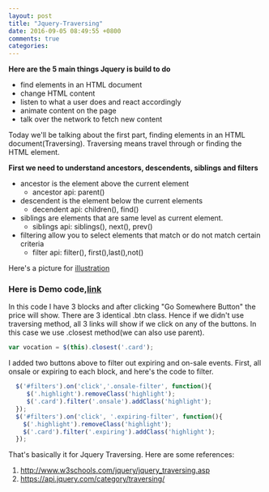 ```yaml
---
layout: post
title: "Jquery-Traversing"
date: 2016-09-05 08:49:55 +0800
comments: true
categories:
---
```


**Here are the 5 main things Jquery is build to do**

  - find elements in an HTML document
  - change HTML content
  - listen to what a user does and react accordingly
  - animate content on the page
  - talk over the network to fetch new content

Today we'll be talking about the first part, finding elements in an HTML document(Traversing). Traversing means travel through or finding the HTML element.

**First we need to understand ancestors, descendents, siblings and filters**

  - ancestor is the element above the current element
    - ancestor api: parent()
  - descendent is the element below the current elements
    - decendent api: children(), find()
  - siblings are elements that are same level as current element.
    - siblings api: siblings(), next(), prev()
  - filtering allow you to select elements that match or do not match certain criteria
    - filter api: filter(), first(),last(),not()

  Here's a picture for [illustration](http://www.w3schools.com/jquery/jquery_traversing.asp)

### Here is Demo code,[link](https://codepen.io/dannyhuang/pen/ORPRZp)
In this code I have 3 blocks and after clicking "Go Somewhere Button" the price will show. There are 3 identical .btn class. Hence if we didn't use traversing method, all 3 links will show if we click on any of the buttons. In this case we use .closest method(we can also use parent).

```javascript
var vocation = $(this).closest('.card');
```

I added two buttons above to filter out expiring and on-sale events. First, all onsale or expiring to each block, and here's the code to filter.

```javascript
  $('#filters').on('click','.onsale-filter', function(){
     $('.highlight').removeClass('highlight');
     $('.card').filter('.onsale').addClass('highlight');
  });
  $('#filters').on('click', '.expiring-filter', function(){
    $('.highlight').removeClass('highlight');
    $('.card').filter('.expiring').addClass('highlight');
  });
```

That's basically it for Jquery Traversing. Here are some references:

1. http://www.w3schools.com/jquery/jquery_traversing.asp
1. https://api.jquery.com/category/traversing/
